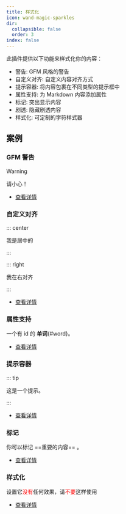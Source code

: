 ```yaml
---
title: 样式化
icon: wand-magic-sparkles
dir:
  collapsible: false
  order: 3
index: false
---
```


<!-- #region intro -->

此插件提供以下功能来样式化你的内容：

- 警告: GFM 风格的警告
- 自定义对齐: 自定义内容对齐方式
- 提示容器: 将内容包裹在不同类型的提示框中
- 属性支持: 为 Markdown 内容添加属性
- 标记: 突出显示内容
- 剧透: 隐藏剧透内容
- 样式化: 可定制的字符样式器

<!-- #endregion intro -->

<!-- more -->

## 案例

<!-- #region demo -->

### GFM 警告

> [!warning]
> 请小心！

- [查看详情](./alert.md)

### 自定义对齐

::: center

我是居中的

:::

::: right

我在右对齐

:::

- [查看详情](./align.md)

### 属性支持

一个有 id 的 **单词**{#word}。

- [查看详情](./attrs.md)

### 提示容器

::: tip

这是一个提示。

:::

- [查看详情](./hint.md)

### 标记

你可以标记 ==重要的内容== 。

- [查看详情](./mark.md)

### 样式化

设置它<span style="color:red">没有</span>任何效果，请<span style="color:red">不要</span>这样使用

- [查看详情](./stylize.md)

<!-- #endregion demo -->
